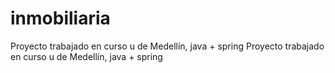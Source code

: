 # inmobiliaria
Proyecto trabajado en curso u de Medellín, java + spring
Proyecto trabajado en curso u de Medellín, java + spring

